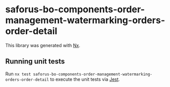 # saforus-bo-components-order-management-watermarking-orders-order-detail

This library was generated with [Nx](https://nx.dev).

## Running unit tests

Run `nx test saforus-bo-components-order-management-watermarking-orders-order-detail` to execute the unit tests via [Jest](https://jestjs.io).
